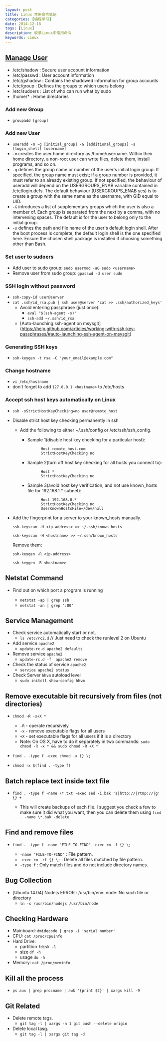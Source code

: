 ```yaml
---
layout: post
title: Linux 常用命令笔记
categories: [编程学习]
date: 2014-12-18
tags: [Linux]
description: 收录Linux中常用命令
keywords: Linux
---
```


## [Manage User](#manage-user)

* /etc/shadow : Secure user account information
* /etc/passwd : User account information
* /etc/gshadow : Contains the shadowed information for group accounts
* /etc/group : Defines the groups to which users belong
* /etc/sudoers : List of who can run what by sudo
* /home/* : Home directories

### Add new Group

* `groupadd [group]`

### Add new User

* `useradd -m -g [initial_group] -G [additional_groups] -s [login_shell] [username]`
* `-m` creates the user home directory as /home/username. Within their home directory, a non-root user can write files, delete them, install programs, and so on.
* `-g` defines the group name or number of the user's initial login group. If specified, the group name must exist; if a group number is provided, it must refer to an already existing group. If not specified, the behaviour of useradd will depend on the USERGROUPS_ENAB variable contained in /etc/login.defs. The default behaviour (USERGROUPS_ENAB yes) is to create a group with the same name as the username, with GID equal to UID.
* `-G` introduces a list of supplementary groups which the user is also a member of. Each group is separated from the next by a comma, with no intervening spaces. The default is for the user to belong only to the initial group.
* `-s` defines the path and file name of the user's default login shell. After the boot process is complete, the default login shell is the one specified here. Ensure the chosen shell package is installed if choosing something other than Bash.

### Set user to sudoers

* Add user to sudo group: `sudo usermod -aG sudo <username>`
* Remove user from sudo group: `gpasswd -d user sudo`

### SSH login without password

* `ssh-copy-id user@server`
* `cat .ssh/id_rsa.pub | ssh user@server 'cat >> .ssh/authorized_keys'`
  * Avoid entering passphrase (just once):
    * `eval "$(ssh-agent -s)"`
    * `ssh-add ~/.ssh/id_rsa`
  * [Auto-launching ssh-agent on msysgit] (<https://help.github.com/articles/working-with-ssh-key-passphrases/#auto-launching-ssh-agent-on-msysgit>)

### Generating SSH keys

* `ssh-keygen -t rsa -C "your_email@example.com"`

### Change hostname

* `vi /etc/hostname`
* don't forget to add `127.0.0.1 <hostname>` to /etc/hosts

### Accept ssh host keys automatically on Linux

* `ssh -oStrictHostKeyChecking=no user@remote_host`
* Disable strict host key checking permanently in ssh

  * Add the following to either ~/.ssh/config or /etc/ssh/ssh_config.

    * Sample 1(disable host key checking for a particular host):

                Host remote_host.com
                StrictHostKeyChecking no

    * Sample 2(turn off host key checking for all hosts you connect to):

                Host *
                StrictHostKeyChecking no

    * Sample 3(avoid host key verification, and not use known_hosts file for 192.168.1.* subnet):

                Host 192.168.0.*
                StrictHostKeyChecking no
                UserKnownHostsFile=/dev/null

* Add the fingerprint for a server to your known_hosts manually.

    `ssh-keyscan -H <ip-address> >> ~/.ssh/known_hosts`

    `ssh-keyscan -H <hostname> >> ~/.ssh/known_hosts`

    Remove them:

    `ssh-keygen -R <ip-address>`

    `ssh-keygen -R <hostname>`

## Netstat Command

* Find out on which port a program is running

  * `netstat -ap | grep ssh`
  * `netstat -an | grep ':80'`

## Service Management

* Check service automatically start or not.
  * `ls /etc/rc2.d` // Just need to check the runlevel 2 on Ubuntu
* Add service `apache2`
  * `update-rc.d apache2 defaults`
* Remove service `apache2`
  * `update-rc.d -f  apache2 remove`
* Check the status of service `apache2`
  * `service apache2 status`
* Check Server `hhvm` autoload level
  * `sudo initctl show-config hhvm`

## Remove executable bit recursively from files (not directories)

* `chmod -R -x+X *`

  * `-R` - operate recursively
  * `-x` - remove executable flags for all users
  * `+X` - set executable flags for all users if it is a directory
  * Note: On OS X, have to do it separately in two commands: `sudo chmod -R -x * && sudo chmod -R +X *`

* `find . -type f -exec chmod -x {} \;`
* `chmod -x $(find . -type f)`

## Batch replace text inside text file

* `find . -type f -name \*.txt -exec sed -i.bak 's|http://|rtmp://|g' {} +`

  * This will create backups of each file. I suggest you check a few to make sure it did what you want, then you can delete them using `find . -name \*.bak -delete`

## Find and remove files

* `find . -type f -name "FILE-TO-FIND" -exec rm -f {} \;`

  * `-name "FILE-TO-FIND"` : File pattern.
  * `-exec rm -rf {} \;` : Delete all files matched by file pattern.
  * `-type f` : Only match files and do not include directory names.

## Bug Collection

* [Ubuntu 14.04] Nodejs ERROR : /usr/bin/env: node: No such file or directory
  * `ln -s /usr/bin/nodejs /usr/bin/node`

## Checking Hardware

* Mainboard: `dmidecode | grep -i 'serial number'`
* CPU: `cat /proc/cpuinfo`
* Hard Drive:
  * partition `fdisk -l`
  * size `df -h`
  * usage `du -h`
* Memory: `cat /proc/meminfo`

## Kill all the process

* `ps aux | grep procname | awk '{print $2}' | xargs kill -9`

## Git Related

* Delete remote tags.
  * `git tag -l | xargs -n 1 git push --delete origin`
* Delete local tasg.
  * `git tag -l | xargs git tag -d`
